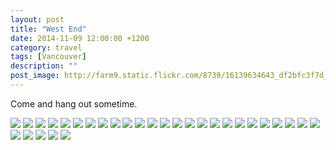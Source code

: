 ```yaml
---
layout: post
title: "West End"
date: 2014-11-09 12:00:00 +1200
category: travel
tags: [Vancouver]
description: ""
post_image: http://farm9.static.flickr.com/8739/16139634643_df2bfc3f7d_o.jpg
---
```

Come and hang out sometime.

[![](http://farm9.static.flickr.com/8565/16572200020_d6673d7343_c.jpg)](http://farm9.static.flickr.com/8565/16572200020_ba91272d79_o.jpg)
[![](http://farm8.static.flickr.com/7621/16758513002_092dd617f7_c.jpg)](http://farm8.static.flickr.com/7621/16758513002_d7c728b1ec_o.jpg)
[![](http://farm9.static.flickr.com/8709/16572199180_02070432ed_c.jpg)](http://farm9.static.flickr.com/8709/16572199180_481e809698_o.jpg)
[![](http://farm8.static.flickr.com/7617/16137275314_4fb44486f5_c.jpg)](http://farm8.static.flickr.com/7617/16137275314_d97580b702_o.jpg)
[![](http://farm8.static.flickr.com/7649/16572198390_81166eaa66_c.jpg)](http://farm8.static.flickr.com/7649/16572198390_4378a9f323_o.jpg)
[![](http://farm8.static.flickr.com/7642/16572007178_498a278e96_c.jpg)](http://farm8.static.flickr.com/7642/16572007178_a5c6c8fa3e_o.jpg)
[![](http://farm8.static.flickr.com/7649/16573449189_45a053b3b6_c.jpg)](http://farm8.static.flickr.com/7649/16573449189_2e38683576_o.jpg)
[![](http://farm9.static.flickr.com/8679/16733693196_88d4c371e5_c.jpg)](http://farm9.static.flickr.com/8679/16733693196_c4be03d48f_o.jpg)
[![](http://farm9.static.flickr.com/8684/16758509312_7f27e08e57_c.jpg)](http://farm9.static.flickr.com/8684/16758509312_c6916eb937_o.jpg)
[![](http://farm8.static.flickr.com/7633/16572195800_947148ef8c_c.jpg)](http://farm8.static.flickr.com/7633/16572195800_32aef35d01_o.jpg)
[![](http://farm8.static.flickr.com/7589/16758508742_59f5967096_c.jpg)](http://farm8.static.flickr.com/7589/16758508742_10ff9fecf3_o.jpg)
[![](http://farm9.static.flickr.com/8730/16572195330_d1d8e5ef62_c.jpg)](http://farm9.static.flickr.com/8730/16572195330_bb9609acb5_o.jpg)
[![](http://farm8.static.flickr.com/7615/16573446759_eca7e1e6d5_c.jpg)](http://farm8.static.flickr.com/7615/16573446759_080ca1f95b_o.jpg)
[![](http://farm8.static.flickr.com/7287/16552315807_90429fec04_c.jpg)](http://farm8.static.flickr.com/7287/16552315807_17fde8b697_o.jpg)
[![](http://farm9.static.flickr.com/8645/16572194360_b300e575fa_c.jpg)](http://farm9.static.flickr.com/8645/16572194360_3e70df685a_o.jpg)
[![](http://farm8.static.flickr.com/7617/16733690726_0b22c2f582_c.jpg)](http://farm8.static.flickr.com/7617/16733690726_086a16e0f9_o.jpg)
[![](http://farm8.static.flickr.com/7624/16572003278_e4e492ca9f_c.jpg)](http://farm8.static.flickr.com/7624/16572003278_24b9719cd4_o.jpg)
[![](http://farm8.static.flickr.com/7288/16733689826_b7dabe9946_c.jpg)](http://farm8.static.flickr.com/7288/16733689826_44a4c3ffd8_o.jpg)
[![](http://farm8.static.flickr.com/7634/16758505662_f526536072_c.jpg)](http://farm8.static.flickr.com/7634/16758505662_db3750ae7b_o.jpg)
[![](http://farm9.static.flickr.com/8567/16759569995_34db2dc39a_c.jpg)](http://farm9.static.flickr.com/8567/16759569995_3f018a92ee_o.jpg)
[![](http://farm8.static.flickr.com/7647/16758412791_43c46b292e_c.jpg)](http://farm8.static.flickr.com/7647/16758412791_693d538fbf_o.jpg)
[![](http://farm9.static.flickr.com/8696/16573455529_e99fb8b22c_c.jpg)](http://farm9.static.flickr.com/8696/16573455529_4ba3c6b442_o.jpg)
[![](http://farm9.static.flickr.com/8598/16552324347_55f7a1b8bd_c.jpg)](http://farm9.static.flickr.com/8598/16552324347_5b31c2e6f9_o.jpg)
[![](http://farm8.static.flickr.com/7612/16758412251_f31ebbe50d_c.jpg)](http://farm8.static.flickr.com/7612/16758412251_e863d07858_o.jpg)
[![](http://farm9.static.flickr.com/8569/16137280164_ca49690e09_c.jpg)](http://farm9.static.flickr.com/8569/16137280164_114de1d822_o.jpg)
[![](http://farm8.static.flickr.com/7649/16572202780_a16e7434f2_c.jpg)](http://farm8.static.flickr.com/7649/16572202780_0f05c8c018_o.jpg)
[![](http://farm8.static.flickr.com/7585/16573453989_d19489a371_c.jpg)](http://farm8.static.flickr.com/7585/16573453989_2a15616dce_o.jpg)
[![](http://farm9.static.flickr.com/8593/16572201730_26ec9d84f1_c.jpg)](http://farm9.static.flickr.com/8593/16572201730_f3c7b67d57_o.jpg)
[![](http://farm8.static.flickr.com/7621/16758514852_91ca7df218_c.jpg)](http://farm8.static.flickr.com/7621/16758514852_3f3bbacb9a_o.jpg)
[![](http://farm8.static.flickr.com/7620/16139634853_acc9273e4b_c.jpg)](http://farm8.static.flickr.com/7620/16139634853_35576c690b_o.jpg)
